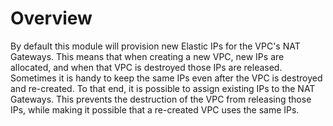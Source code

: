 # Overview
By default this module will provision new Elastic IPs for the VPC's NAT Gateways. This means that when creating a new VPC, new IPs are allocated, and when that VPC is destroyed those IPs are released. Sometimes it is handy to keep the same IPs even after the VPC is destroyed and re-created. To that end, it is possible to assign existing IPs to the NAT Gateways. This prevents the destruction of the VPC from releasing those IPs, while making it possible that a re-created VPC uses the same IPs.
